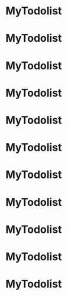# MyTodolist
# MyTodolist
# MyTodolist
# MyTodolist
# MyTodolist
# MyTodolist
# MyTodolist
# MyTodolist
# MyTodolist
# MyTodolist
# MyTodolist
